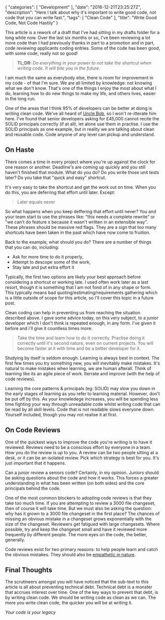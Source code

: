 {
   "categories": [ "Development" ],
   "date": "2016-12-21T23:25:27Z",
   "description": "Here I talk about why it's important to write good code, not code that you can write fast.",
   "tags": [ "Clean Code" ],
   "title": "Write Good Code, Not Code Hastily"
}

This article is a rework of a draft that I've had sitting in my drafts folder for a long while now. Over the last six months or so, I've been reviewing a lot more code than I had previously thanks in part to a promotion and in part, code reviewing applicants coding entries. Some of the code has been good, with some code, really not so good!
<!--more-->

> **TL;DR:** *Do everything in your power to not take the shortcut when writing code. It will bite you in the future.*

I am much the same as everybody else, there is room for improvement in my code - of that I'm sure. We are all limited by knowledge: not knowing what we don't know. That's one of the things I enjoy the most about what I do, learning how to do new things to make my life, and others lives, easier in the long run.

One of the areas that I think 95% of developers can be better at doing is writing clean code. We've all heard of [Uncle Bob](https://cleancoders.com/), so I won't re-itterate him here. I've found that senior developers asking for £45,000 cannot recite the SOLID principals correctly (if at all), let alone use them in practise. I use the SOLID principals as one example, but in reality we are talking about clean and reusable code. Code anyone of any level can pickup and understand.

## On Haste

There comes a time in every project where you're up against the clock for one reason or another. Deadline's are coming up quickly and you still haven't finished that module. What do you do? Do you write those unit tests later? Do you take that "quick and easy" shortcut.

It's very easy to take the shortcut and get the work out on time. When you do this, you are deferring that effort until later. Except:

> Later equals never

So what happens when you keep deffering that effort until never? You and your team start to use the phrases like: "this needs a complete rewrite" or "we can't do feature x because it wasn't written in an extensible way". These phrases should be massive red flags. They are a sign that too many shortcuts have been taken in the past which have now come to fruition.

Back to the example, what should you do? There are a number of things that you can do, including:

- Ask for more time to do it properly,
- Attempt to descope some of the work,
- Stay late and put extra effort it

Typically, the first two options are likely your best approach before considering a shortcut or working late. I used often work later as a last resort, though it is something that I am not fond of in any shape or form. This typically means bad quoting/estimating/requirements gathering which is a little outside of scope for this article, so I'll cover this topic in a future post.

Clean coding can help in preventing us from reaching the situation described above. I gave some advice today, on this very subject, to a junior developer which I don't think is repeated enough, in any form. I've given it before and i'll give it countless times more:

> Take the time and learn how to do it correctly. Practise doing it correctly until it's second nature, even on current projects. You will become faster at it with time and be a better developer for it.  

Studying by itself is seldom enough. Learning is always best in context. The first few times you try something new, you will inevitably make mistakes. It's natural to make mistakes when learning, we are human afterall. Think of learning like its an agile piece of work. Iterrate and improve (with the help of code reviews). 

Learning the core patterns & principals (eg: SOLID) may slow you down in the early stages of learning as you refer to learning material. However, don't be put off by this. As your knowledege increases, you will be spending less time fighting your way through unreadable code whilst writing code that can be read by all skill levels. Code that is not readable slows everyone down. Yourself included, though you may not realise it at first.

## On Code Reviews

One of the quickest ways to improve the code you're writing is to have it reviewed. Reviews need to be a conscious effort by everyone in a team. How you do the review is up to you. A review can be two people sitting at a desk, or it can be an isolated review. Pick which strategy is best for you. It's just important that it happens. 

Can a junior review a seniors code? Certainly, in my opinion. Juniors should be asking questions about the code and how it works. This forces a greater understanding in what has been written (on both sides) and the core  principals behind the code.

One of the most common blockers to adopting code reviews is that they take too much time. If you are attempting to review a 3000 file changeset, then of course it will take time. But we must also be asking the question: why has it grown to a 3000 file changeset in the first place? The chances of missing an obvious mistake in a changeset grows exponentially with the size of the changeset. Reviewers get fatigued with large changesets. Where possible, try and keep the changeset small and have it reviewed more frequently by different people. The more eyes on the code, the better, generally.

Code reviews exist for two primary reasons: to help people learn and catch the obvious mistakes. They should also be [empathetic in nature](https://slack.engineering/on-empathy-pull-requests-979e4257d158). 

## Final Thoughts

The scrutineers amongst you will have noticed that the sub-text to this article is all about preventing technical debt. Technical debt is a monster that accrues interest over time. One of the key ways to prevent that debt, is by writing clean code. We should be writing code as clean as we can. The more you write clean code, the quicker you will be at writing it. 

*Your code is your legacy*